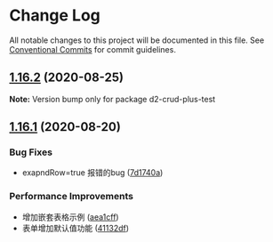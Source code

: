 # Change Log

All notable changes to this project will be documented in this file.
See [Conventional Commits](https://conventionalcommits.org) for commit guidelines.

## [1.16.2](https://github.com/greper/d2-crud-plus/compare/d2-crud-plus-test@1.16.1...d2-crud-plus-test@1.16.2) (2020-08-25)

**Note:** Version bump only for package d2-crud-plus-test





## [1.16.1](https://github.com/greper/d2-crud-plus/compare/d2-crud-plus-test@1.15.6...d2-crud-plus-test@1.16.1) (2020-08-20)


### Bug Fixes

* exapndRow=true 报错的bug ([7d1740a](https://github.com/greper/d2-crud-plus/commit/7d1740a301ef4187eba31e446640fcd25a5307f6))


### Performance Improvements

* 增加嵌套表格示例 ([aea1cff](https://github.com/greper/d2-crud-plus/commit/aea1cffcfd73ba1d7a8729a3b2a9bf095d389543))
* 表单增加默认值功能 ([41132df](https://github.com/greper/d2-crud-plus/commit/41132dfac320d7ecfed50b00eb8e37b7c6aa3c77))
